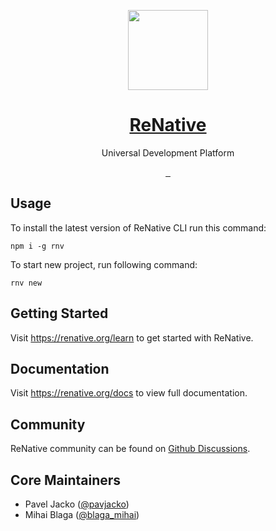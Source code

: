 <p align="center">
  <a href="https://renative.org">
    <img src="https://github.com/pavjacko/renative/blob/chore/migrations/website2/static/img/renative-logo-framed.png?raw=true" height="128" width="128">
    <h1 align="center">ReNative</h1>
  </a>
  <p align="center">Universal Development Platform</p>
</p>

<p align="center">
  <a aria-label="NPM version" href="https://www.npmjs.com/package/renative">
    <img alt="" src="https://img.shields.io/npm/v/renative.svg?style=for-the-badge&labelColor=000000">
  </a>
  <a aria-label="License" href="https://github.com/renative-org/renative/blob/main/license.md">
    <img alt="" src="https://img.shields.io/npm/l/renative.svg?style=for-the-badge&labelColor=000000">
  </a>
  <a aria-label="Join the community on GitHub" href="https://github.com/renative-org/renative/discussions">
    <img alt="" src="https://img.shields.io/badge/Join%20the%20community-blueviolet.svg?style=for-the-badge&logo=ReNative&labelColor=000000&logoWidth=20">
  </a>
</p>

## Usage

To install the latest version of ReNative CLI run this command:

```
npm i -g rnv
```

To start new project, run following command:

```
rnv new
```

## Getting Started

Visit <a aria-label="ReNative learn" href="https://renative.org/learn">https://renative.org/learn</a> to get started with ReNative.


## Documentation

Visit <a aria-label="ReNative learn" href="https://renative.org/docs">https://renative.org/docs</a> to view full documentation.

## Community

ReNative community can be found on <a aria-label="ReNative Discussions" href="https://github.com/renative-org/renative/discussions">Github Discussions</a>.


## Core Maintainers

- Pavel Jacko ([@pavjacko](https://twitter.com/pavjacko)) 
- Mihai Blaga ([@blaga_mihai](https://twitter.com/blaga_mihai))
